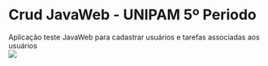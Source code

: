 # Crud JavaWeb - UNIPAM 5º Periodo
Aplicação teste JavaWeb para cadastrar usuários e tarefas associadas aos usuários
<br>
<img src="https://img.icons8.com/color/240/000000/java-coffee-cup-logo.png"/>